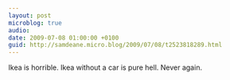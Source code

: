 ```yaml
---
layout: post
microblog: true
audio: 
date: 2009-07-08 01:00:00 +0100
guid: http://samdeane.micro.blog/2009/07/08/t2523818289.html
---
```

Ikea is horrible. Ikea without a car is pure hell. Never again.
